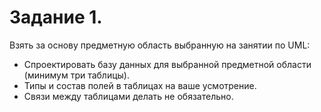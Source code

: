 # Задание 1.
Взять за основу предметную область выбранную на занятии по UML:

* Спроектировать базу данных для выбранной предметной области (минимум три таблицы).
* Типы и состав полей в таблицах на ваше усмотрение.
* Связи между таблицами делать не обязательно.